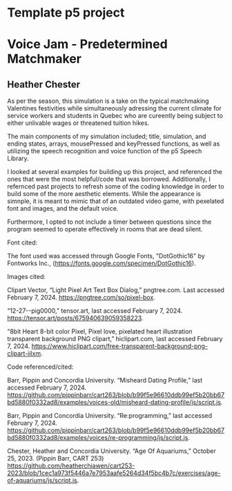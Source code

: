 # Template p5 project

# Voice Jam - Predetermined Matchmaker 
## Heather Chester 

As per the season, this simulation is a take on the typical matchmaking Valentines festivities while simultaneously adressing the current climate for service workers and students in Quebec who are cureently being subject to either unlivable wages or threatened tuition hikes. 

The main components of my simulation included; title, simulation, and ending states, arrays, mousePressed and keyPressed functions, as well as utilizing the speech recognition and voice function of the p5 Speech Library. 

I looked at several examples for building up this project, and referenced the ones that were the most helpful/code that was borrowed. Additionally, I refernced past projects to refresh some of the coding knowledge in order to build some of the more aesthetic elements. While the appearance is simnple, it is meant to mimic that of an outdated video game, with pexelated font and images, and the default voice. 

Furthermore, I opted to not include a timer between questions since the program seemed to operate effectively in rooms that are dead silent. 

Font cited: 

The font used was accessed through Google Fonts, "DotGothic16" by Fontworks Inc., (https://fonts.google.com/specimen/DotGothic16). 

Images cited: 

Clipart Vector, “Light Pixel Art Text Box Dialog,” pngtree.com. Last accessed February 7, 2024. https://pngtree.com/so/pixel-box.

“12-27--pig0000,” tensor.art, last accessed February 7, 2024. https://tensor.art/posts/675940639059358223.

“8bit Heart 8-bit color Pixel, Pixel love, pixelated heart illustration transparent background PNG clipart,” hiclipart.com, last accessed February 7, 2024. https://www.hiclipart.com/free-transparent-background-png-clipart-iilxm. 

Code referenced/cited: 

Barr, Pippin and Concordia University. “Misheard Dating Profile,” last accessed February 7, 2024. 
https://github.com/pippinbarr/cart263/blob/b99f5e96610ddb99ef5b20bb67bd5880f0332ad8/examples/voices-old/misheard-dating-profile/js/script.js.  

Barr, Pippin and Concordia University.  “Re:programming,” last accessed February 7, 2024.  https://github.com/pippinbarr/cart263/blob/b99f5e96610ddb99ef5b20bb67bd5880f0332ad8/examples/voices/re-programming/js/script.js. 

Chester, Heather and Concordia University. “Age Of Aquariums,” October 25, 2023. (Pippin Barr, CART 253) https://github.com/heatherchiawen/cart253-2023/blob/1cec1a973f5446a7e7953aafe5264d34f5bc4b7c/exercises/age-of-aquariums/js/script.js. 